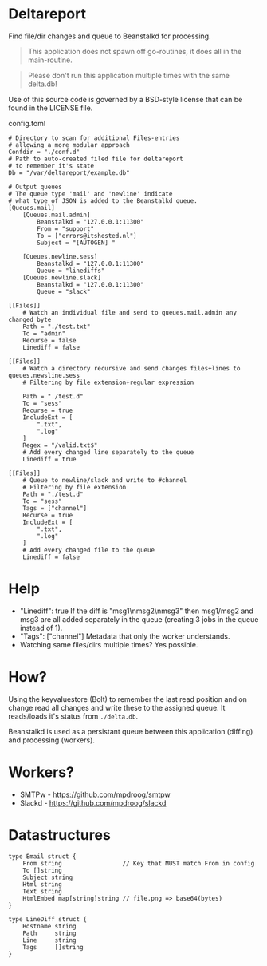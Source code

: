 Deltareport
=============
Find file/dir changes and queue to Beanstalkd for processing.

> This application does not spawn off go-routines, it does all in the main-routine.

> Please don't run this application multiple times with the same delta.db!

Use of this source code is governed by a BSD-style license that can be found in the LICENSE file.

config.toml
```
# Directory to scan for additional Files-entries
# allowing a more modular approach
Confdir = "./conf.d"
# Path to auto-created filed file for deltareport
# to remember it's state
Db = "/var/deltareport/example.db"

# Output queues
# The queue type 'mail' and 'newline' indicate
# what type of JSON is added to the Beanstalkd queue.
[Queues.mail]
	[Queues.mail.admin]
		Beanstalkd = "127.0.0.1:11300"
		From = "support"
		To = ["errors@itshosted.nl"]
		Subject = "[AUTOGEN] "

	[Queues.newline.sess]
		Beanstalkd = "127.0.0.1:11300"
		Queue = "linediffs"
	[Queues.newline.slack]
		Beanstalkd = "127.0.0.1:11300"
		Queue = "slack"

[[Files]]
	# Watch an individual file and send to queues.mail.admin any changed byte
	Path = "./test.txt"
	To = "admin"
	Recurse = false
	Linediff = false

[[Files]]
	# Watch a directory recursive and send changes files+lines to queues.newsline.sess
	# Filtering by file extension+regular expression

	Path = "./test.d"
	To = "sess"
	Recurse = true
	IncludeExt = [
		".txt",
		".log"
	]
	Regex = "/valid.txt$"
	# Add every changed line separately to the queue
	Linediff = true

[[Files]]
	# Queue to newline/slack and write to #channel
	# Filtering by file extension
	Path = "./test.d"
	To = "sess"
	Tags = ["channel"]
	Recurse = true
	IncludeExt = [
		".txt",
		".log"
	]
	# Add every changed file to the queue
	Linediff = false
```

Help
=============
- "Linediff": true
  If the diff is "msg1\nmsg2\nmsg3" then msg1/msg2 and msg3 are all added separately in the queue
  (creating 3 jobs in the queue instead of 1).
- "Tags": ["channel"]
  Metadata that only the worker understands.
- Watching same files/dirs multiple times?
  Yes possible.

How?
=============
Using the keyvaluestore (Bolt) to remember the last read position
and on change read all changes and write these to the assigned queue.
It reads/loads it's status from `./delta.db`.

Beanstalkd is used as a persistant queue between this application (diffing)
and processing (workers).

Workers?
=============
- SMTPw - https://github.com/mpdroog/smtpw
- Slackd - https://github.com/mpdroog/slackd

Datastructures
==============
```
type Email struct {
	From string                 // Key that MUST match From in config
	To []string
	Subject string
	Html string
	Text string
	HtmlEmbed map[string]string // file.png => base64(bytes)
}
```

```
type LineDiff struct {
	Hostname string
	Path     string
	Line     string
	Tags     []string
}
```